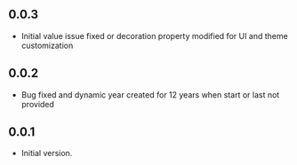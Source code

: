 ## 0.0.3
- Initial value issue fixed or decoration property modified for UI and theme customization

## 0.0.2
- Bug fixed and dynamic year created for 12 years when start or last not provided

## 0.0.1
- Initial version.
